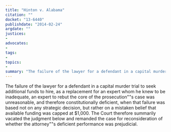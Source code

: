 ```yaml
---
title: "Hinton v. Alabama"
citation: ""
docket: "13-6440"
publishdate: "2014-02-24"
argdate: ""
justices:
- 
advocates:
- 
tags:
- 
topics:
- 
summary: "The failure of the lawyer for a defendant in a capital murder trial to seek additional funds to hire, as a replacement for an expert whom he knew to be inadequate, an expert to rebut the core of the prosecution""s case was unreasonable, and therefore constitutionally deficient, when that failure was based not on any strategic decision, but rather on a mistaken belief that available funding was capped at $1,000. The Court therefore summarily vacated the judgment below and remanded the case for reconsideration of whether the attorney""s deficient performance was prejudicial."
---
```

The failure of the lawyer for a defendant in a capital murder trial to seek additional funds to hire, as a replacement for an expert whom he knew to be inadequate, an expert to rebut the core of the prosecution""s case was unreasonable, and therefore constitutionally deficient, when that failure was based not on any strategic decision, but rather on a mistaken belief that available funding was capped at $1,000. The Court therefore summarily vacated the judgment below and remanded the case for reconsideration of whether the attorney""s deficient performance was prejudicial.

